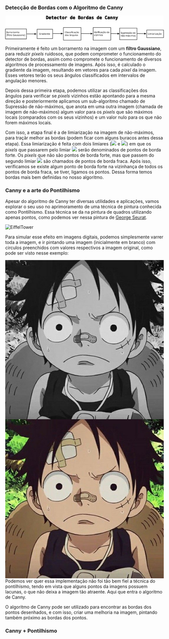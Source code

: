 ### Detecção de Bordas com o Algoritmo de Canny

![Diagrama Canny](imgs/blockdiag_canny.png "Diagrama de Blocos Canny")

Primeiramente é feito um borramento na imagem com um **filtro Gaussiano**, para reduzir _pixels_ ruidosos, que podem comprometer o funcionamento do detector de bordas, assim como compromete o funcionamento de diversos algoritmos de processamento de imagens. Após isso, é calculado o gradiente da imagem, resultando em vetores para cada _pixel_ da imagem. Esses vetores terão os seus ângulos classificados em intervalos de angulação menores.

Depois dessa primeira etapa, podemos utilizar as classificações dos ângulos para verificar se _pixels_ vizinhos estão apontando para a mesma direção e posteriormente aplicamos um sub-algoritmo chamado de Supressão de não-máximos, que anota em uma outra imagem (chamada de imagem de não-máximos) algum valor para os _pixels_ que são máximos locais (comparados com os seus vizinhos) e um valor nulo para os que não forem máximos locais.

Com isso, a etapa final é a de limiarização na imagem de não-máximos, para traçãr melhor as bordas (podem ficar com alguns buracos antes dessa etapa). Essa limiarização é feita com dois limiares (<img src="https://render.githubusercontent.com/render/math?math=T_1"> e <img src="https://render.githubusercontent.com/render/math?math=T_2">) em que os _pixels_ que passarem pelo limiar <img src="https://render.githubusercontent.com/render/math?math=T_1"> serão denominados de pontos de borda forte. Os _pixels_ que não são pontos de borda forte, mas que passem do segundo limiar <img src="https://render.githubusercontent.com/render/math?math=T_2"> são chamados de pontos de borda fraca. Após isso, verificamos se existe algum ponto de borda forte na vizinhança de todos os pontos de borda fraca, se tiver, ligamos os pontos. Dessa forma temos bordas mais bem definidas no nosso algoritmo.

### Canny e a arte do Pontilhismo

Apesar do algoritmo de Canny ter diversas utilidades e aplicações, vamos explorar o seu uso no aprimoramento de uma técnica de pintura conhecida como Pontilhismo. Essa técnica se da na pintura de quadros utilizando apenas pontos, como podemos ver nessa pintura de [George Seurat](https://en.wikipedia.org/wiki/Georges_Seurat).

![EiffelTower](https://www.georgesseurat.org/thumbnail/80000/80434/mini_normal/The-Eiffel-Tower-1889.jpg?ts=1459229076 "Eiffel Tower")

Para simular esse efeito em imagens digitais, podemos simplesmente varrer toda a imagem, e ir pintando uma imagem (inicialmente em branco) com circulos preenchidos com valores respectivos a imagem original, como pode ser visto nesse exemplo:

<img style="float: left;" src="imgs/luffy2_gray.jpg">
<img style="float: right;" src="imgs/luffy2.jpg">

Podemos ver quer essa implementação não foi tão bem fiel a técnica do pontilhismo, tendo em vista que alguns pontos da imagens possuem lacunas, o que não deixa a imagem tão atraente. Aqui que entra o algoritmo de Canny.

O algoritmo de Canny pode ser utilizado para encontrar as bordas dos pontos desenhados, e com isso, criar uma melhoria na imagem, pintando também próximo as bordas dos pontos.

### Canny + Pontilhismo
